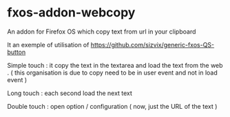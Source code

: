 # fxos-addon-webcopy
An addon for Firefox OS which copy text from url in your clipboard

It an exemple of utilisation of https://github.com/sizvix/generic-fxos-QS-button

Simple touch : it copy the text in the textarea and load the text from the web .
( this organisation is due to copy need to be in user event and not in load event )

Long touch : each second load the next text

Double touch : open option / configuration ( now, just the URL of the text )
